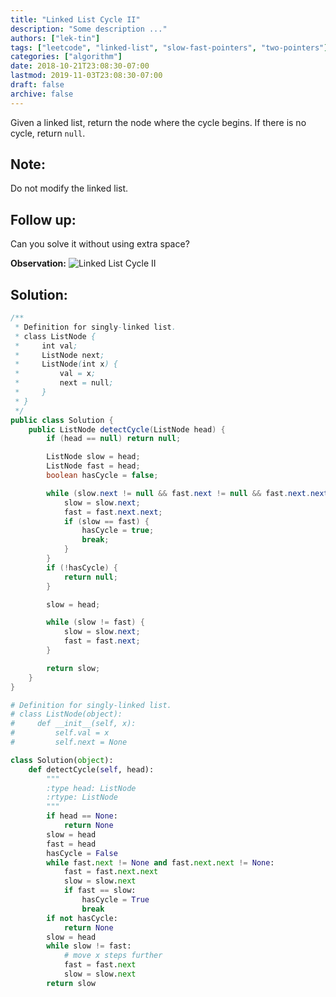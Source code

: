 ```yaml
---
title: "Linked List Cycle II"
description: "Some description ..."
authors: ["lek-tin"]
tags: ["leetcode", "linked-list", "slow-fast-pointers", "two-pointers"]
categories: ["algorithm"]
date: 2018-10-21T23:08:30-07:00
lastmod: 2019-11-03T23:08:30-07:00
draft: false
archive: false
---
```

Given a linked list, return the node where the cycle begins. If there is no cycle, return `null`.

## Note:
Do not modify the linked list.

## Follow up:
Can you solve it without using extra space?

**Observation:**
![Linked List Cycle II](/img/post/linked-list-cycle-ii.jpg)

## Solution:
```java
/**
 * Definition for singly-linked list.
 * class ListNode {
 *     int val;
 *     ListNode next;
 *     ListNode(int x) {
 *         val = x;
 *         next = null;
 *     }
 * }
 */
public class Solution {
    public ListNode detectCycle(ListNode head) {
        if (head == null) return null;

        ListNode slow = head;
        ListNode fast = head;
        boolean hasCycle = false;

        while (slow.next != null && fast.next != null && fast.next.next != null) {
            slow = slow.next;
            fast = fast.next.next;
            if (slow == fast) {
                hasCycle = true;
                break;
            }
        }
        if (!hasCycle) {
            return null;
        }

        slow = head;

        while (slow != fast) {
            slow = slow.next;
            fast = fast.next;
        }

        return slow;
    }
}
```
```python
# Definition for singly-linked list.
# class ListNode(object):
#     def __init__(self, x):
#         self.val = x
#         self.next = None

class Solution(object):
    def detectCycle(self, head):
        """
        :type head: ListNode
        :rtype: ListNode
        """
        if head == None:
            return None
        slow = head
        fast = head
        hasCycle = False
        while fast.next != None and fast.next.next != None:
            fast = fast.next.next
            slow = slow.next
            if fast == slow:
                hasCycle = True
                break
        if not hasCycle:
            return None
        slow = head
        while slow != fast:
            # move x steps further
            fast = fast.next
            slow = slow.next
        return slow
```
